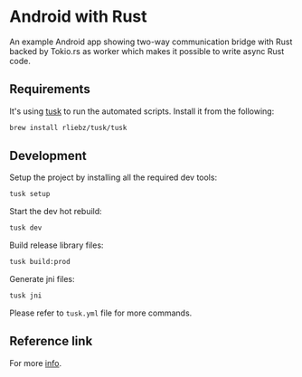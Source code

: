 # Android with Rust

An example Android app showing two-way communication bridge with Rust backed by Tokio.rs as worker which makes it possible to write async Rust code.

## Requirements

It's using [tusk](https://github.com/rliebz/tusk) to run the automated scripts. Install it from the following:

```sh
brew install rliebz/tusk/tusk
```

## Development

Setup the project by installing all the required dev tools:

```sh
tusk setup
```

Start the dev hot rebuild:

```sh
tusk dev
```

Build release library files:

```sh
tusk build:prod
```

Generate jni files:

```sh
tusk jni
```

Please refer to `tusk.yml` file for more commands.

## Reference link

For more [info](https://medium.com/visly/rust-on-android-19f34a2fb43).